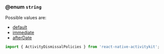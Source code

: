### @enum `string`

Possible values are:

* [default](https://developer.apple.com/documentation/activitykit/activityuidismissalpolicy/default)
* [immediate](https://developer.apple.com/documentation/activitykit/activityuidismissalpolicy/immediate)
* [afterDate](https://developer.apple.com/documentation/activitykit/activityuidismissalpolicy/after(_:))

```js
import { ActivityDismissalPolicies } from 'react-native-activitykit';
```